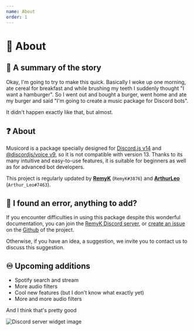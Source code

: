 ```yaml
---
name: About
order: 1
---
```


# 🎵 About

## 🍔 A summary of the story

Okay, I'm going to try to make this quick. Basically I woke up one morning, ate cereal for breakfast and while brushing my teeth I suddenly thought "I want a hamburger".
So I went out and bought a burger, went home and ate my burger and said "I'm going to create a music package for Discord bots".

It didn't happen exactly like that, but almost.

## ❓ About

Musicord is a package specially designed for [Discord.js v14](https://www.npmjs.com/package/discord.js) and [@discordjs/voice v9](https://www.npmjs.com/package/@discordjs/voice), so it is not compatible with version 13.
Thanks to its many intuitive and easy-to-use features, it is suitable for beginners as well as for advanced bot developers.

This project is regularly updated by [**RemyK**](https://github.com/RemyK888) (`RemyK#3876`) and [**ArthurLeo**](https://github.com/ArthurLeo13) (`Arthur_Leo#7463`).

## 🚀 I found an error, anything to add?

If you encounter difficulties in using this package despite this wonderful documentation, you can join the [RemyK Discord server](https://discord.gg/UBUSgw4), or [create an issue](https://github.com/RemyK888/musicord/issues/new) on the [Github](https://github.com/RemyK888/musicord) of the project.

Otherwise, if you have an idea, a suggestion, we invite you to contact us to discuss this suggestion.

## ♾️ Upcoming additions
 - Spotify search and stream
 - More audio filters
 - Cool new features (but I don't know what exactly yet)
 - More and more audio filters

And I think that's pretty good

<img src="https://discord.com/api/guilds/713699044811341895/widget.png?style=banner2" alt="Discord server widget image">
